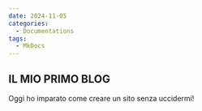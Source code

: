```yaml
---
date: 2024-11-05
categories:
  - Documentations
tags:
  - MkDocs
---
```


## IL MIO PRIMO BLOG
Oggi ho imparato come creare un sito senza uccidermi!
